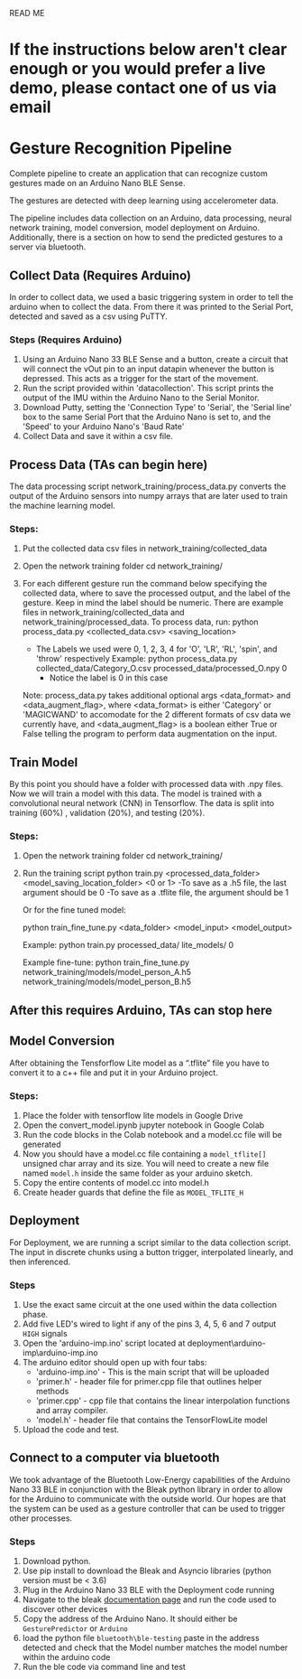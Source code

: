 READ ME

# If the instructions below aren't clear enough or you would prefer a live demo, please contact one of us via email


# Gesture Recognition Pipeline 

Complete pipeline to create an application that can recognize custom gestures made on an Arduino Nano BLE Sense.

The gestures are detected with deep learning using accelerometer data. 

The pipeline includes data collection on an Arduino, data processing, neural network training, model conversion, model deployment on Arduino. Additionally, there is a section on how to send the predicted gestures to a server via bluetooth.

## Collect Data (Requires Arduino)

In order to collect data, we used a basic triggering system in order to tell the arduino when to
collect the data. From there it was printed to the Serial Port, detected and saved as a csv using PuTTY.

### Steps	(Requires Arduino)
1. Using an Arduino Nano 33 BLE Sense and a button, create a circuit that will connect the vOut pin to an input datapin whenever the button is depressed. This acts as a trigger for the start of the movement.
2. Run the script provided within 'datacollection'. This script prints the output of the IMU within the Arduino Nano to the Serial Monitor.
3. Download Putty, setting the 'Connection Type' to 'Serial', the 'Serial line' box to the same 
Serial Port that the Arduino Nano is set to, and the 'Speed' to your Arduino Nano's 'Baud Rate'
4.  Collect Data and save it within a csv file.

## Process Data		(TAs can begin here)
The data processing script network_training/process_data.py converts the output of the Arduino sensors into numpy arrays that are later used to train the machine learning model.

### Steps:
1. Put the collected data csv files in network_training/collected_data
2. Open the network training folder
	cd network_training/
3. For each different gesture run the command below specifying the collected data, where to save the processed output, and the label of the gesture. Keep in mind the label should be numeric. There are example files in network_training/collected_data and network_training/processed_data.
	To process data, run: python process_data.py <collected_data.csv> <saving_location> <label>
	- The Labels we used were 0, 1, 2, 3, 4 for 'O', 'LR', 'RL', 'spin', and 'throw' respectively
	Example:
		python process_data.py collected_data/Category_O.csv processed_data/processed_O.npy 0
		- Notice the label is 0 in this case 
		
	Note: process_data.py takes additional optional args <data_format> and <data_augment_flag>, where <data_format> is either 'Category' or 'MAGICWAND' to accomodate for the 2 different formats of csv data we currently have, and <data_augment_flag> is a boolean either True or False telling the program to perform data augmentation on the input.


## Train Model
By this point you should have a folder with processed data with .npy files. Now we will train a model with this data. The model is trained with a convolutional neural network (CNN) in Tensorflow. The data is split into training (60%) , validation (20%), and testing (20%). 
 
### Steps:
1. Open the network training folder
	cd network_training/
2. Run the training script
    	python train.py <processed_data_folder> <model_saving_location_folder> <0 or 1>
    	-To save as a .h5 file, the last argument should be 0
	-To save as a .tflite file, the argument should be 1
	
	Or for the fine tuned model:

	python train_fine_tune.py <data_folder> <model_input> <model_output>

	Example:
		python train.py processed_data/ lite_models/ 0
	
	Example fine-tune:
		python train_fine_tune.py network_training/models/model_person_A.h5 network_training/models/model_person_B.h5

## After this requires Arduino, TAs can stop here

## Model Conversion
After obtaining the Tensforflow Lite model as a “.tflite” file you have to convert it to a c++ file and put it in your Arduino project.

### Steps:
1. Place the folder with tensorflow lite models in Google Drive
2. Open the convert_model.ipynb jupyter notebook in Google Colab
3. Run the code blocks in the Colab notebook and a model.cc file will be generated
4. Now you should have a model.cc file containing a `model_tflite[]` unsigned char array and its size. You will need to create a new file named `model.h` inside the same folder as your arduino sketch.
5. Copy the entire contents of model.cc into model.h
6. Create header guards that define the file as `MODEL_TFLITE_H`

## Deployment

For Deployment, we are running a script similar to the data collection script. The input in discrete chunks using a button trigger, interpolated linearly, and then inferenced.

### Steps
1. Use the exact same circuit at the one used within the data collection phase.
2. Add five LED's wired to light if any of the pins 3, 4, 5, 6 and 7 output `HIGH` signals
3. Open the 'arduino-imp.ino' script located at deployment\arduino-imp\arduino-imp.ino
4. The arduino editor should open up with four tabs:
    - 'arduino-imp.ino' - This is the main script that will be uploaded
    - 'primer.h' - header file for primer.cpp file that outlines helper methods
    - 'primer.cpp' - cpp file that contains the linear interpolation functions and array compiler.
    - 'model.h' - header file that contains the TensorFlowLite model
5. Upload the code and test.

## Connect to a computer via bluetooth

We took advantage of the Bluetooth Low-Energy capabilities of the Arduino Nano 33 BLE in conjunction with the Bleak python library in order to allow for the Arduino to communicate with the outside world.  Our hopes are that the system can be used as a gesture controller 
that can be used to trigger other processes.

### Steps
1. Download python.
2. Use pip install to download the Bleak and Asyncio libraries (python version must be < 3.6)
3. Plug in the Arduino Nano 33 BLE with the Deployment code running
4. Navigate to the bleak [documentation page](https://bleak.readthedocs.io/en/latest/scanning.html) and run the code used to discover other devices
5. Copy the address of the Arduino Nano. It should either be `GesturePredictor` or `Arduino`
6. load the python file `bluetooth\ble-testing` paste in the address detected and check that the Model number matches the model number within the arduino code
7. Run the ble code via command line and test

